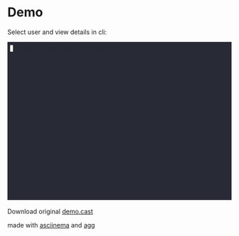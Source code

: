 # Demo

Select user and view details in cli:

![demo](demo.gif)

Download original [demo.cast](demo.cast)

made with [asciinema](https://asciinema.org) and [agg](https://github.com/asciinema/agg)
